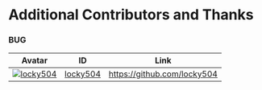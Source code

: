 # Additional Contributors and Thanks

### BUG

Avatar | ID | Link
---- | ---- | ----
[![locky504](https://github.com/bywalks.png?size=40)](https://github.com/locky504) | [locky504](https://github.com/locky504) | https://github.com/locky504
